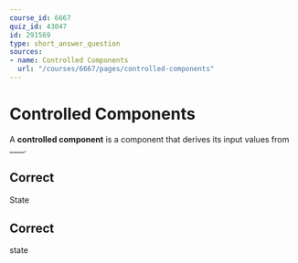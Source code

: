 ```yaml
---
course_id: 6667
quiz_id: 43047
id: 291569
type: short_answer_question
sources:
- name: Controlled Components
  url: "/courses/6667/pages/controlled-components"
---
```


# Controlled Components

A **controlled component** is a component that derives its input values from
\_\_\_\_.

## Correct

State

## Correct

state
